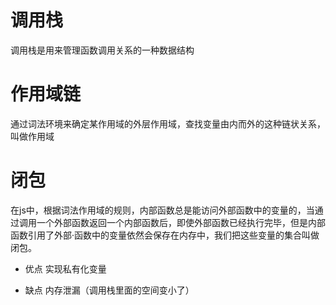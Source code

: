 # 调用栈
调用栈是用来管理函数调用关系的一种数据结构


# 作用域链
通过词法环境来确定某作用域的外层作用域，查找变量由内而外的这种链状关系，叫做作用域

# 闭包
在js中，根据词法作用域的规则，内部函数总是能访问外部函数中的变量的，当通过调用一个外部函数返回一个内部函数后，即使外部函数已经执行完毕，但是内部函数引用了外部·函数中的变量依然会保存在内存中，我们把这些变量的集合叫做闭包。

- 优点
   实现私有化变量

- 缺点
   内存泄漏（调用栈里面的空间变小了）